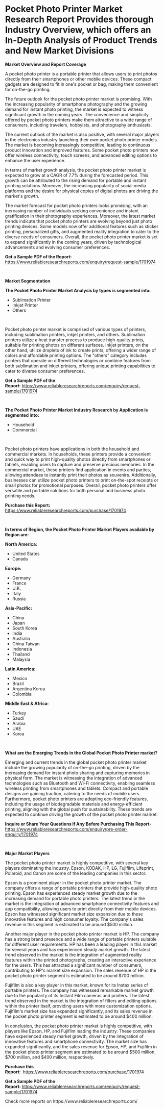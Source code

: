 <p><h1>Pocket Photo Printer Market Research Report Provides thorough Industry Overview, which offers an In-Depth Analysis of Product Trends and New Market Divisions</h1></p><p><strong>Market Overview and Report Coverage</strong></p>
<p><p>A pocket photo printer is a portable printer that allows users to print photos directly from their smartphones or other mobile devices. These compact gadgets are designed to fit in one's pocket or bag, making them convenient for on-the-go printing.</p><p>The future outlook for the pocket photo printer market is promising. With the increasing popularity of smartphone photography and the growing demand for instant photo printing, the market is expected to witness significant growth in the coming years. The convenience and simplicity offered by pocket photo printers make them attractive to a wide range of consumers, including travelers, hobbyists, and photography enthusiasts.</p><p>The current outlook of the market is also positive, with several major players in the electronics industry launching their own pocket photo printer models. The market is becoming increasingly competitive, leading to continuous product innovation and improved features. Some pocket photo printers now offer wireless connectivity, touch screens, and advanced editing options to enhance the user experience.</p><p>In terms of market growth analysis, the pocket photo printer market is expected to grow at a CAGR of 7.7% during the forecasted period. This growth can be attributed to the rising demand for portable and instant printing solutions. Moreover, the increasing popularity of social media platforms and the desire for physical copies of digital photos are driving the market's growth.</p><p>The market forecast for pocket photo printers looks promising, with an increasing number of individuals seeking convenience and instant gratification in their photography experiences. Moreover, the latest market trends indicate that pocket photo printers are evolving beyond just photo printing devices. Some models now offer additional features such as sticker printing, personalized gifts, and augmented reality integration to cater to the diverse needs of consumers. Overall, the pocket photo printer market is set to expand significantly in the coming years, driven by technological advancements and evolving consumer preferences.</p></p>
<p><strong>Get a Sample PDF of the Report:</strong> <a href="https://www.reliableresearchreports.com/enquiry/request-sample/1701974">https://www.reliableresearchreports.com/enquiry/request-sample/1701974</a></p>
<p>&nbsp;</p>
<p><strong>Market Segmentation</strong></p>
<p><strong>The Pocket Photo Printer Market Analysis by types is segmented into:</strong></p>
<p><ul><li>Sublimation Printer</li><li>Inkjet Printer</li><li>Others</li></ul></p>
<p>&nbsp;</p>
<p><p>Pocket photo printer market is comprised of various types of printers, including sublimation printers, inkjet printers, and others. Sublimation printers utilize a heat transfer process to produce high-quality prints, suitable for printing photos on different surfaces. Inkjet printers, on the other hand, utilize droplets of ink to create prints, offering a wider range of colors and affordable printing options. The "others" category includes printers that operate on different technologies or combine features from both sublimation and inkjet printers, offering unique printing capabilities to cater to diverse consumer preferences.</p></p>
<p><strong>Get a Sample PDF of the Report:</strong>&nbsp;<a href="https://www.reliableresearchreports.com/enquiry/request-sample/1701974">https://www.reliableresearchreports.com/enquiry/request-sample/1701974</a></p>
<p>&nbsp;</p>
<p><strong>The Pocket Photo Printer Market Industry Research by Application is segmented into:</strong></p>
<p><ul><li>Household</li><li>Commercial</li></ul></p>
<p>&nbsp;</p>
<p><p>Pocket photo printers have applications in both the household and commercial markets. In households, these printers provide a convenient and quick way to print high-quality photos directly from smartphones or tablets, enabling users to capture and preserve precious memories. In the commercial market, these printers find application in events and parties, allowing attendees to instantly print their photos as souvenirs. Additionally, businesses can utilize pocket photo printers to print on-the-spot receipts or small photos for promotional purposes. Overall, pocket photo printers offer versatile and portable solutions for both personal and business photo printing needs.</p></p>
<p><strong>Purchase this Report:</strong>&nbsp; <a href="https://www.reliableresearchreports.com/purchase/1701974">https://www.reliableresearchreports.com/purchase/1701974</a></p>
<p>&nbsp;</p>
<p><strong>In terms of Region, the Pocket Photo Printer Market Players available by Region are:</strong></p>
<p>
    <p> <strong> North America: </strong>
        <ul>
            <li>United States</li>
            <li>Canada</li>
        </ul>
        </p> 
    <p> <strong> Europe: </strong>
        <ul>
            <li>Germany</li>
            <li>France</li>
            <li>U.K.</li>
            <li>Italy</li>
            <li>Russia</li>
        </ul>
        </p> 
    <p> <strong> Asia-Pacific: </strong>
        <ul>
            <li>China</li>
            <li>Japan</li>
            <li>South Korea</li>
            <li>India</li>
            <li>Australia</li>
            <li>China Taiwan</li>
            <li>Indonesia</li>
            <li>Thailand</li>
            <li>Malaysia</li>
        </ul>
        </p> 
    <p> <strong> Latin America: </strong>
        <ul>
            <li>Mexico</li>
            <li>Brazil</li>
            <li>Argentina Korea</li>
            <li>Colombia</li>
        </ul>
        </p> 
    <p> <strong> Middle East & Africa: </strong>
        <ul>
            <li>Turkey</li>
            <li>Saudi</li>
            <li>Arabia</li>
            <li>UAE</li>
            <li>Korea</li>
        </ul>
    </p>
    </p>
<p>&nbsp;</p>
<p><strong>What are the Emerging Trends in the Global Pocket Photo Printer market?</strong></p>
<p><p>Emerging and current trends in the global pocket photo printer market include the growing popularity of on-the-go printing, driven by the increasing demand for instant photo sharing and capturing memories in physical form. The market is witnessing the integration of advanced technologies such as Bluetooth and Wi-Fi connectivity, enabling seamless wireless printing from smartphones and tablets. Compact and portable designs are gaining traction, catering to the needs of mobile users. Furthermore, pocket photo printers are adopting eco-friendly features, including the usage of biodegradable materials and energy-efficient printing, aligning with the global push for sustainability. These trends are expected to continue driving the growth of the pocket photo printer market.</p></p>
<p><strong>Inquire or Share Your Questions If Any Before Purchasing This Report</strong>- <a href="https://www.reliableresearchreports.com/enquiry/pre-order-enquiry/1701974">https://www.reliableresearchreports.com/enquiry/pre-order-enquiry/1701974</a></p>
<p>&nbsp;</p>
<p><strong>Major Market Players</strong></p>
<p><p>The pocket photo printer market is highly competitive, with several key players dominating the industry. Epson, KODAK, HP, LG, Fujifilm, Lifeprint, Polaroid, and Canon are some of the leading companies in this sector. </p><p>Epson is a prominent player in the pocket photo printer market. The company offers a range of portable printers that provide high-quality photo printing. Epson has experienced steady market growth due to the increasing demand for portable photo printers. The latest trend in the market is the integration of advanced smartphone connectivity features and app compatibility, allowing users to print directly from their mobile devices. Epson has witnessed significant market size expansion due to these innovative features and high consumer loyalty. The company's sales revenue in this segment is estimated to be around $500 million.</p><p>Another major player in the pocket photo printer market is HP. The company has a strong brand presence and a wide range of portable printers suitable for different user requirements. HP has been a leading player in this market for several years and has experienced steady market growth. The latest trend observed in the market is the integration of augmented reality features within the printed photographs, creating an interactive experience for the users. This has attracted a significant number of consumers, contributing to HP's market size expansion. The sales revenue of HP in the pocket photo printer segment is estimated to be around $700 million.</p><p>Fujifilm is also a key player in this market, known for its Instax series of portable printers. The company has witnessed remarkable market growth due to the popularity of its Instant Film cameras and printers. The latest trend observed in the market is the integration of filters and editing options within the printer itself, providing users with more customization options. Fujifilm's market size has expanded significantly, and its sales revenue in the pocket photo printer segment is estimated to be around $400 million.</p><p>In conclusion, the pocket photo printer market is highly competitive, with players like Epson, HP, and Fujifilm leading the industry. These companies have experienced steady market growth, driven by the integration of innovative features and smartphone connectivity. The market size has expanded significantly, and the sales revenue for Epson, HP, and Fujifilm in the pocket photo printer segment are estimated to be around $500 million, $700 million, and $400 million, respectively.</p></p>
<p><strong>Purchase this Report:</strong>&nbsp;&nbsp;<a href="https://www.reliableresearchreports.com/purchase/1701974">https://www.reliableresearchreports.com/purchase/1701974</a></p>
<p></p>
<p><strong>Get a Sample PDF of the Report:</strong>&nbsp;<a href="https://www.reliableresearchreports.com/enquiry/request-sample/1701974">https://www.reliableresearchreports.com/enquiry/request-sample/1701974</a></p>
<p>Check more reports on https://www.reliableresearchreports.com/</p>